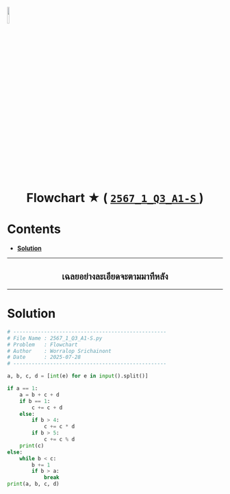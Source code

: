 <p align="left">
  <a href="../../README.md">
    <img src="../../../../Z99-OTHERS/00-common/00-back.png" style="width:10%">
  </a>
</p>

<div align="center">
  <h1>
    Flowchart ★ (
      <a href="https://drive.google.com/file/d/130S4U4hoYa6hQNmiH0_6BSWmG5HP_ZOA/view?usp=sharing">
        <code>2567_1_Q3_A1-S</code>
      </a>
    )
  </h1>
</div>

# Contents

-   [**Solution**](#solution)

---

<div align="center">
  <h2>เฉลยอย่างละเอียดจะตามมาทีหลัง</h2>
</div>

---

# Solution

```python
# --------------------------------------------------
# File Name : 2567_1_Q3_A1-S.py
# Problem   : Flowchart
# Author    : Worralop Srichainont
# Date      : 2025-07-28
# --------------------------------------------------

a, b, c, d = [int(e) for e in input().split()]

if a == 1:
    a = b + c + d
    if b == 1:
        c += c + d
    else:
        if b > 4:
            c += c * d
        if b > 5:
            c += c % d
    print(c)
else:
    while b < c:
        b += 1
        if b > a:
            break
print(a, b, c, d)
```
